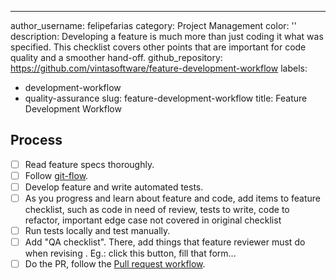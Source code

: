 ---
author_username: felipefarias
category: Project Management
color: ''
description: Developing a feature is much more than just coding it what was specified.
  This checklist covers other points that are important for code quality and a smoother
  hand-off.
github_repository: https://github.com/vintasoftware/feature-development-workflow
labels:
- development-workflow
- quality-assurance
slug: feature-development-workflow
title: Feature Development Workflow

## Process
- [ ] Read feature specs thoroughly.
- [ ] Follow [git-flow](http://nvie.com/posts/a-successful-git-branching-model/).
- [ ] Develop feature and write automated tests.
- [ ] As you progress and learn about feature and code, add items to feature checklist, such as code in need of review, tests to write, code to refactor, important edge case not covered in original checklist
- [ ] Run tests locally and test manually.
- [ ] Add "QA checklist". There, add things that feature reviewer must do when revising . Eg.: click this button, fill that form...
- [ ] Do the PR, follow the [Pull request workflow](https://devchecklists.com/pull-requests-checklist/).

